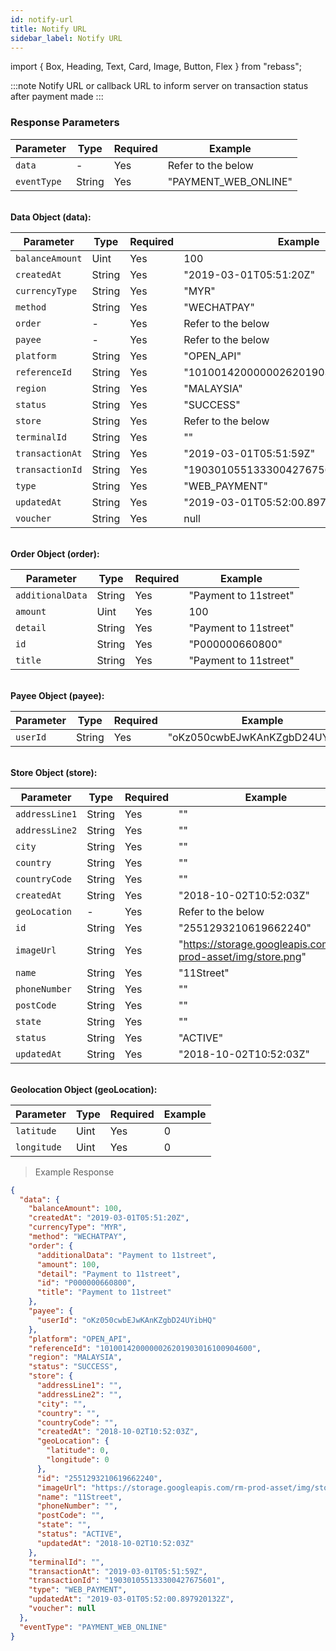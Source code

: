 ```yaml
---
id: notify-url
title: Notify URL
sidebar_label: Notify URL
---
```


import { Box, Heading, Text, Card, Image, Button, Flex } from "rebass";

:::note
Notify URL or callback URL to inform server on transaction status after payment made
:::

### Response Parameters

| Parameter   | Type   | Required | Example              |
| ----------- | ------ | -------- | -------------------- |
| `data`      | -      | Yes      | Refer to the below   |
| `eventType` | String | Yes      | "PAYMENT_WEB_ONLINE" |

<br/>
<strong>Data Object (data):</strong>

| Parameter       | Type   | Required | Example                              |
| --------------- | ------ | -------- | ------------------------------------ |
| `balanceAmount` | Uint   | Yes      | 100                                  |
| `createdAt`     | String | Yes      | "2019-03-01T05:51:20Z"               |
| `currencyType`  | String | Yes      | "MYR"                                |
| `method`        | String | Yes      | "WECHATPAY"                          |
| `order`         | -      | Yes      | Refer to the below                   |
| `payee`         | -      | Yes      | Refer to the below                   |
| `platform`      | String | Yes      | "OPEN_API"                           |
| `referenceId`   | String | Yes      | "1010014200000026201903016100904600" |
| `region`        | String | Yes      | "MALAYSIA"                           |
| `status`        | String | Yes      | "SUCCESS"                            |
| `store`         | String | Yes      | Refer to the below                   |
| `terminalId`    | String | Yes      | ""                                   |
| `transactionAt` | String | Yes      | "2019-03-01T05:51:59Z"               |
| `transactionId` | String | Yes      | "190301055133300427675601"           |
| `type`          | String | Yes      | "WEB_PAYMENT"                        |
| `updatedAt`     | String | Yes      | "2019-03-01T05:52:00.897920132Z"     |
| `voucher`       | String | Yes      | null                                 |

<br/>
<strong>Order Object (order):</strong>

| Parameter        | Type   | Required | Example               |
| ---------------- | ------ | -------- | --------------------- |
| `additionalData` | String | Yes      | "Payment to 11street" |
| `amount`         | Uint   | Yes      | 100                   |
| `detail`         | String | Yes      | "Payment to 11street" |
| `id`             | String | Yes      | "P000000660800"       |
| `title`          | String | Yes      | "Payment to 11street" |

<br/>
<strong>Payee Object (payee):</strong>

| Parameter | Type   | Required | Example                        |
| --------- | ------ | -------- | ------------------------------ |
| `userId`  | String | Yes      | "oKz050cwbEJwKAnKZgbD24UYibHQ" |

<br/>
<strong>Store Object (store):</strong>

| Parameter      | Type   | Required | Example                                                      |
| -------------- | ------ | -------- | ------------------------------------------------------------ |
| `addressLine1` | String | Yes      | ""                                                           |
| `addressLine2` | String | Yes      | ""                                                           |
| `city`         | String | Yes      | ""                                                           |
| `country`      | String | Yes      | ""                                                           |
| `countryCode`  | String | Yes      | ""                                                           |
| `createdAt`    | String | Yes      | "2018-10-02T10:52:03Z"                                       |
| `geoLocation`  | -      | Yes      | Refer to the below                                           |
| `id`           | String | Yes      | "2551293210619662240"                                        |
| `imageUrl`     | String | Yes      | "https://storage.googleapis.com/rm-prod-asset/img/store.png" |
| `name`         | String | Yes      | "11Street"                                                   |
| `phoneNumber`  | String | Yes      | ""                                                           |
| `postCode`     | String | Yes      | ""                                                           |
| `state`        | String | Yes      | ""                                                           |
| `status`       | String | Yes      | "ACTIVE"                                                     |
| `updatedAt`    | String | Yes      | "2018-10-02T10:52:03Z"                                       |

<br/>
<strong>Geolocation Object (geoLocation):</strong>

| Parameter   | Type | Required | Example |
| ----------- | ---- | -------- | ------- |
| `latitude`  | Uint | Yes      | 0       |
| `longitude` | Uint | Yes      | 0       |

> Example Response

```json
{
  "data": {
    "balanceAmount": 100,
    "createdAt": "2019-03-01T05:51:20Z",
    "currencyType": "MYR",
    "method": "WECHATPAY",
    "order": {
      "additionalData": "Payment to 11street",
      "amount": 100,
      "detail": "Payment to 11street",
      "id": "P000000660800",
      "title": "Payment to 11street"
    },
    "payee": {
      "userId": "oKz050cwbEJwKAnKZgbD24UYibHQ"
    },
    "platform": "OPEN_API",
    "referenceId": "1010014200000026201903016100904600",
    "region": "MALAYSIA",
    "status": "SUCCESS",
    "store": {
      "addressLine1": "",
      "addressLine2": "",
      "city": "",
      "country": "",
      "countryCode": "",
      "createdAt": "2018-10-02T10:52:03Z",
      "geoLocation": {
        "latitude": 0,
        "longitude": 0
      },
      "id": "2551293210619662240",
      "imageUrl": "https://storage.googleapis.com/rm-prod-asset/img/store.png",
      "name": "11Street",
      "phoneNumber": "",
      "postCode": "",
      "state": "",
      "status": "ACTIVE",
      "updatedAt": "2018-10-02T10:52:03Z"
    },
    "terminalId": "",
    "transactionAt": "2019-03-01T05:51:59Z",
    "transactionId": "190301055133300427675601",
    "type": "WEB_PAYMENT",
    "updatedAt": "2019-03-01T05:52:00.897920132Z",
    "voucher": null
  },
  "eventType": "PAYMENT_WEB_ONLINE"
}
```

